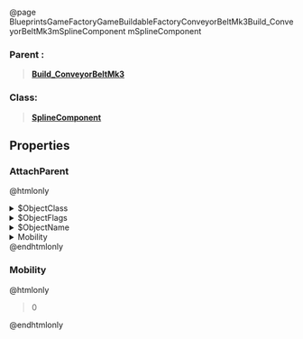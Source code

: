 @page BlueprintsGameFactoryGameBuildableFactoryConveyorBeltMk3Build_ConveyorBeltMk3mSplineComponent mSplineComponent
### Parent :
<b><a href="_blueprints_game_factory_game_buildable_factory_conveyor_belt_mk3_build__conveyor_belt_mk3.html"><blockquote>Build_ConveyorBeltMk3</blockquote></a></b>
### Class:
<b><a href="_class_script_spline_component.html"><blockquote>SplineComponent</blockquote></a></b>
## Properties
### AttachParent
@htmlonly
<details>
 <summary>$ObjectClass</summary>
<b><a href="_class_script_scene_component.html"><blockquote>SceneComponent</blockquote></a></b>
</details>
<details>
 <summary>$ObjectFlags</summary>
<blockquote>2883617</blockquote>
</details>
<details>
 <summary>$ObjectName</summary>
<blockquote>RootComponent</blockquote>
</details>
<details>
 <summary>Mobility</summary>
<blockquote>0</blockquote>
</details>
@endhtmlonly

### Mobility
@htmlonly
<blockquote>0</blockquote>
@endhtmlonly

